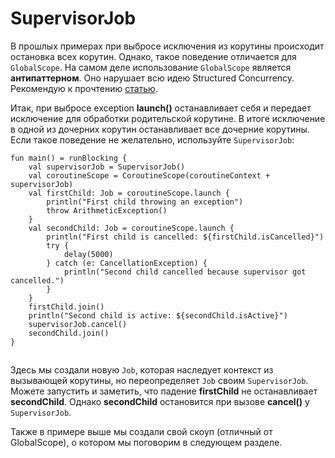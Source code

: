 # SupervisorJob

В прошлых примерах при выбросе исключения из корутины происходит остановка всех корутин. Однако, такое поведение отличается для `GlobalScope`. На самом деле использование `GlobalScope` является **антипаттерном**. Оно нарушает всю идею Structured Concurrency. Рекомендую к прочтению [статью](https://elizarov.medium.com/the-reason-to-avoid-globalscope-835337445abc).

Итак, при выбросе exception **launch()** останавливает себя и передает исключение для обработки родительской корутине. В итоге исключение в одной из дочерних корутин останавливает все дочерние корутины. Если такое поведение не желательно, используйте `SupervisorJob`:

```
fun main() = runBlocking {
    val supervisorJob = SupervisorJob()
    val coroutineScope = CoroutineScope(coroutineContext + supervisorJob)
    val firstChild: Job = coroutineScope.launch {
        println("First child throwing an exception")
        throw ArithmeticException()
    }
    val secondChild: Job = coroutineScope.launch {
        println("First child is cancelled: ${firstChild.isCancelled}")
        try {
            delay(5000)
        } catch (e: CancellationException) {
            println("Second child cancelled because supervisor got cancelled.")
        }
    }
    firstChild.join()
    println("Second child is active: ${secondChild.isActive}")
    supervisorJob.cancel()
    secondChild.join()
}
```

![](data:image/gif;base64,R0lGODlhAQABAPABAP///wAAACH5BAEKAAAALAAAAAABAAEAAAICRAEAOw==)![](data:image/gif;base64,R0lGODlhAQABAPABAP///wAAACH5BAEKAAAALAAAAAABAAEAAAICRAEAOw== "Click and drag to move")

Здесь мы создали новую `Job`, которая наследует контекст из вызывающей корутины, но переопределяет `Job` своим `SupervisorJob`. Можете запустить и заметить, что падение **firstChild** не останавливает **secondChild**. Однако **secondChild** остановится при вызове **сancel()** у  `SupervisorJob`.

Также в примере выше мы создали свой скоуп (отличный от GlobalScope), о котором мы поговорим в следующем разделе.
